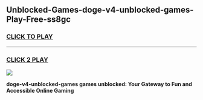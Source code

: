 
## Unblocked-Games-doge-v4-unblocked-games-Play-Free-ss8gc
<h3>
<a href="https://premium76.site?title=doge-v4-unblocked-games&ref=23A">CLICK TO PLAY</a></h3>
<hr>

<h3>
<a href="https://premium76.site?title=doge-v4-unblocked-games&ref=23A">CLICK 2 PLAY</a>
  
</h3>

<a href="https://premium76.site?title=doge-v4-unblocked-games&ref=23A"><img src="https://clearcache.store/games.png"></a>


**doge-v4-unblocked-games games unblocked: Your Gateway to Fun and Accessible Online Gaming**
